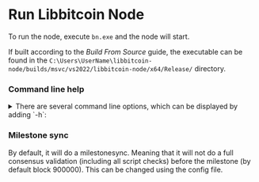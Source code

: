 # Run Libbitcoin Node

To run the node, execute `bn.exe` and the node will start.

If built according to the _Build From Source_ guide, the executable can be found in the `C:\Users\UserName\libbitcoin-node/builds/msvc/vs2022/libbitcoin-node/x64/Release/` directory.

### Command line help

<details>
<summary>There are several command line options, which can be displayed by adding `-h`:</summary>
<br>

```
bn.exe -h
```
<br>


```
Usage: bn [-abdfhiklnrstvw] [--config value]                             
Info: Runs a full bitcoin node.                                          
Options (named):
-a [--slabs]         Scan and display store slab measures.               
-b [--backup]        Backup to a snapshot (can also do live).            
-c [--config]        Specify path to a configuration settings file.      
-d [--hardware]      Display hardware compatibility.                     
-f [--flags]         Scan and display all flag transitions.              
-h [--help]          Display command line options.                       
-i [--information]   Scan and display store information.                 
-k [--buckets]       Scan and display all bucket densities.              
-l [--collisions]    Scan and display hashmap collision stats (may exceed
                     RAM and result in SIGKILL).                         
-n [--newstore]      Create new store in configured directory.           
-r [--restore]       Restore from most recent snapshot.                  
-s [--settings]      Display all configuration settings.                 
-t [--test]          Run built-in read test and display.                 
-v [--version]       Display version information.                        
-w [--write]         Run built-in write test and display.
```
<br>

</details>

### Milestone sync

By default, it will do a milestonesync. Meaning that it will not do a full consensus validation (including all script checks) before the milestone (by default block 900000).
This can be changed using the config file.
